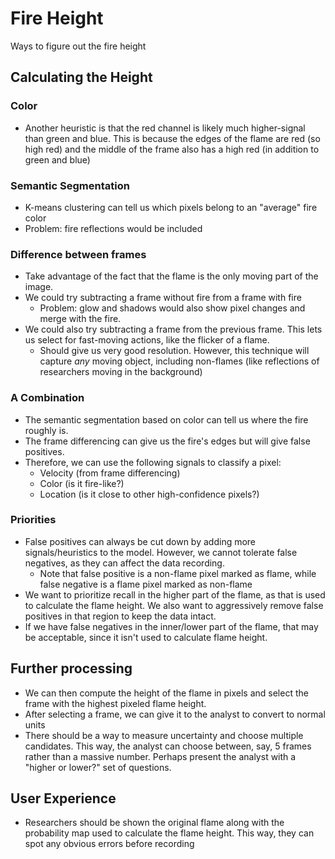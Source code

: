 # Fire Height
Ways to figure out the fire height

## Calculating the Height
### Color
 - Another heuristic is that the red channel is likely much higher-signal than
   green and blue. This is because the edges of the flame are red (so high red)
   and the middle of the frame also has a high red (in addition to green and blue)

### Semantic Segmentation
 - K-means clustering can tell us which pixels belong to an "average" fire color
 - Problem: fire reflections would be included

### Difference between frames
 - Take advantage of the fact that the flame is the only moving part of
   the image.
 - We could try subtracting a frame without fire from a frame with fire
    - Problem: glow and shadows would also show pixel changes and merge
      with the fire.
 - We could also try subtracting a frame from the previous frame. This
   lets us select for fast-moving actions, like the flicker of a flame.
    - Should give us very good resolution. However, this technique will
      capture _any_ moving object, including non-flames (like
      reflections of researchers moving in the background)

### A Combination
 - The semantic segmentation based on color can tell us where the fire
   roughly is.
 - The frame differencing can give us the fire's edges but will give
   false positives.
 - Therefore, we can use the following signals to classify a pixel:
    - Velocity (from frame differencing)
    - Color (is it fire-like?)
    - Location (is it close to other high-confidence pixels?)

### Priorities
 - False positives can always be cut down by adding more signals/heuristics
   to the model. However, we cannot tolerate false negatives, as they can affect
   the data recording. 
    - Note that false positive is a non-flame pixel marked as flame, while
      false negative is a flame pixel marked as non-flame
 - We want to prioritize recall in the higher part of the flame, as that is used
   to calculate the flame height. We also want to aggressively remove false
   positives in that region to keep the data intact.
 - If we have false negatives in the inner/lower part of the flame, that may be
   acceptable, since it isn't used to calculate flame height.

## Further processing
 - We can then compute the height of the flame in pixels and select the
   frame with the highest pixeled flame height.
 - After selecting a frame, we can give it to the analyst to convert to
   normal units
 - There should be a way to measure uncertainty and choose multiple
   candidates. This way, the analyst can choose between, say, 5 frames
   rather than a massive number. Perhaps present the analyst with a
   "higher or lower?" set of questions.

## User Experience
 - Researchers should be shown the original flame along with the probability
   map used to calculate the flame height. This way, they can spot any obvious
   errors before recording
